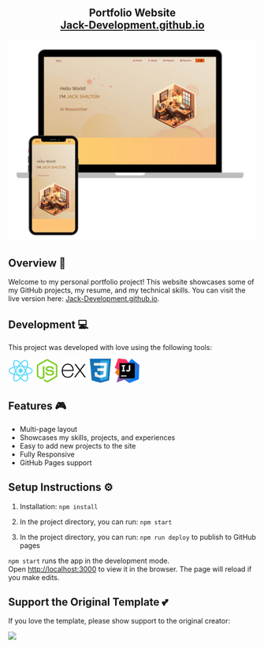<h2 align="center">
  Portfolio Website<br/>
  <a href="https://jack-development.github.io" target="_blank">Jack-Development.github.io</a>
</h2>
<div align="center">
  <img alt="Demo" src="./Images/readme-img1.png" />
</div>

## Overview 📝

Welcome to my personal portfolio project! This website showcases some of my GitHub projects, my resume, and my technical skills. You can visit the live version here: [Jack-Development.github.io](https://www.jack-development.github.io/).

## Development 💻

This project was developed with love using the following tools:

<code><img height="50" src="https://github.com/devicons/devicon/blob/master/icons/react/react-original.svg" alt="React.js"></code>
<code><img height="50" src="https://github.com/devicons/devicon/blob/master/icons/nodejs/nodejs-original.svg" alt="Node.js"></code>
<code><img height="50" src="https://github.com/devicons/devicon/blob/master/icons/express/express-original.svg" alt="Express.js"></code>
<code><img height="50" src="https://github.com/devicons/devicon/blob/master/icons/css3/css3-original.svg" alt="CSS3"></code>
<code><img height="50" src="https://github.com/Jack-Development/Jack-Development/blob/main/resources/IntelliJ_Icon.svg" alt="IntelliJ"></code>

## Features 🎮

- Multi-page layout
- Showcases my skills, projects, and experiences
- Easy to add new projects to the site
- Fully Responsive
- GitHub Pages support

## Setup Instructions ⚙️

1. Installation: `npm install`

2. In the project directory, you can run: `npm start`

3. In the project directory, you can run: `npm run deploy` to publish to GitHub pages

`npm start` runs the app in the development mode.\
Open [http://localhost:3000](http://localhost:3000) to view it in the browser.
The page will reload if you make edits.

## Support the Original Template 💕

If you love the template, please show support to the original creator:

<a href="https://github.com/soumyajit4419">
  <img src="https://contrib.rocks/image?repo=soumyajit4419/Portfolio&max=1"/>
</a>
